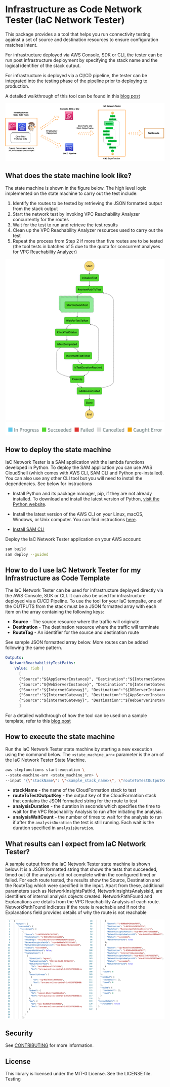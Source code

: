 # Infrastructure as Code Network Tester (IaC Network Tester)

This package provides a a tool that helps you run connectivity testing against a set of source and destination resources to ensure configuration matches intent.

For infrastructure deployed via AWS Console, SDK or CLI, the tester can be run post infrastructure deployment by specifying the stack name and the logical identifier of the stack output.

For infrastructure is deployed via a CI/CD pipeline, the tester can be integrated into the testing phase of the pipeline prior to deploying to production.

A detailed walkthrough of this tool can be found in this [blog post](https://aws.amazon.com/blogs/networking-and-content-delivery/integrating-network-connectivity-testing-with-infrastructure-deployment/)

<p align="center">
  <img src="images/Fig10v2.png" alt="High Level Architecture Diagram"/>
</p>

## What does the state machine look like?

The state machine is shown in the figure below. The high level logic implemented on the state machine to carry out the test include:

1. Identify the routes to be tested by retrieving the JSON formatted output from the stack output
2. Start the network test by invoking VPC Reachability Analyzer concurrently for the routes
3. Wait for the test to run and retrieve the test results
4. Clean up the VPC Reachability Analyzer resources used to carry out the test
5. Repeat the process from Step 2 if more than five routes are to be tested (the tool tests in batches of 5 due to the quota for concurrent analyses for VPC Reachability Analyzer)

<p align="center">
  <img src="images/IaCStateMachine.png" alt="IaC Network Tester State Machine"/>
</p>

## How to deploy the state machine

IaC Network Tester is a SAM application with the lambda functions developed in Python. To deploy the SAM application you can use AWS CloudShell (which comes with AWS CLI, SAM CLI and Python pre-installed). You can also use any other CLI tool but you will need to install the dependencies. See below for instructions

- Install Python and its package manager, pip, if they are not already installed. To download and install the latest version of Python, [visit the Python website](https://www.python.org/).

- Install the latest version of the AWS CLI on your Linux, macOS, Windows, or Unix computer. You can find instructions [here](https://docs.aws.amazon.com/cli/latest/userguide/installing.html).

- [Install SAM CLI](https://docs.aws.amazon.com/serverless-application-model/latest/developerguide/serverless-sam-cli-install.html)

Deploy the IaC Network Tester application on your AWS account:

```bash
sam build
sam deploy --guided
```

## How to do I use IaC Network Tester for my Infrastructure as Code Template

The IaC Network Tester can be used for infrastructure deployed directly via the AWS Console, SDK or CLI. It can also be used for infrastructure deployed via a CI/CD Pipeline. To use the tool for your IaC tempalte, one of the OUTPUTS from the stack must be a JSON formatted array with each item on the array containing the following keys:

- **Source** - The source resource where the traffic will originate
- **Destination** - The destination resource where the traffic will terminate
- **RouteTag** - An identifier for the source and destination route

See sample JSON formatted array below. More routes can be added following the same pattern.

```yaml
Outputs:
  NetworkReachabilityTestPaths:
    Value: !Sub |
      [
      {"Source":"${AppServerInstance}", "Destination":"${InternetGateway}","RouteTag":"AppToInternet"},
      {"Source":"${WebServerInstance}", "Destination":"${InternetGateway}","RouteTag":"WebToInternet"},
      {"Source":"${InternetGateway}", "Destination":"${DBServerInstance}","RouteTag":"InternetToDB"},
      {"Source":"${InternetGateway}", "Destination":"${AppServerInstance}","RouteTag":"InternetToApp"},
      {"Source":"${InternetGateway}", "Destination":"${WebServerInstance}","RouteTag":"InternetToWeb"}
      ]
```

For a detailed walkthrough of how the tool can be used on a sample template, refer to this [blog post](https://aws.amazon.com/blogs/networking-and-content-delivery/integrating-network-connectivity-testing-with-infrastructure-deployment/)

## How to execute the state machine

Run the IaC Network Tester state machine by starting a new execution using the command below. The `<state_machine_arn>` parameter is the arn of the IaC Network Tester State Machine.

```bash
aws stepfunctions start-execution \
--state-machine-arn <state_machine_arn> \
--input "{\"stackName\": \"<sample_stack_name>\", \"routeToTestOutputKey\": \"<route_to_test_output_key>\", \"analysisDuration\": 15, \"analysisWaitCount\": 3}"
```

- **stackName** - the name of the CloudFormation stack to test
- **routeToTestOutputKey** - the output key of the CloudFormation stack that contains the JSON formatted string for the route to test
- **analysisDuration** - the duration in seconds which specifies the time to wait for the VPC Reachability Analysis to run after initiating the analysis.
- **analysisWaitCount** - the number of times to wait for the analysis to run if after the `analysisDuration` the test is still running. Each wait is the duration specified in `analysisDuration`.

## What results can I expect from IaC Network Tester?

A sample output from the IaC Network Tester state machine is shown below. It is a JSON formatted string that shows the tests that succeeded, timed out (if the analysis did not complete within the configured time) or failed. For each route tested, the results show the Source, Destination and the RouteTag which were specified in the input. Apart from these, additional parameters such as NetworkInsightsPathId, NetworkInsightsAnalysisId, are identifiers of internal analysis objects created. NetworkPathFound and Explanations are details from the VPC Reachability Analysis of each route. NetworkPathFound indicates if the route is reachable and if not the Explanations field provides details of why the route is not reachable

<p align="center">
  <img src="images/Fig15v2.png" alt="IaC Network Tester Output"/>
</p>

## Security

See [CONTRIBUTING](CONTRIBUTING.md#security-issue-notifications) for more information.

## License

This library is licensed under the MIT-0 License. See the LICENSE file.
Testing
